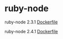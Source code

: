# ruby-node

ruby-node 2.3.1 [Dockerfile](https://github.com/machikoe/ruby-node/blob/v2.3.1/Dockerfile)

ruby-node 2.4.1 [Dockerfile](https://github.com/machikoe/ruby-node/blob/v2.4.1/Dockerfile)